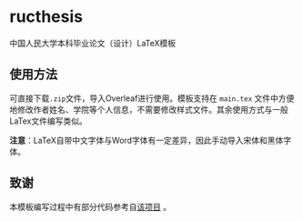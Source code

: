 # ructhesis
中国人民大学本科毕业论文（设计）LaTeX模板

## 使用方法

可直接下载`.zip`文件，导入Overleaf进行使用。模板支持在 `main.tex` 文件中方便地修改作者姓名、学院等个人信息，不需要修改样式文件。其余使用方式与一般LaTex文件编写类似。

**注意**：LaTeX自带中文字体与Word字体有一定差异，因此手动导入宋体和黑体字体。

## 致谢

本模板编写过程中有部分代码参考自[该项目](https://github.com/HughYau/RUCthesis-for-Bachelor) 。
